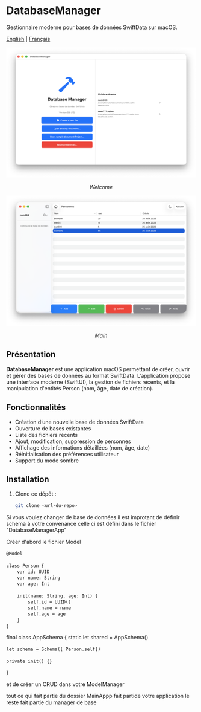 # DatabaseManager




Gestionnaire moderne pour bases de données SwiftData sur macOS.

<a href="README.md">English</a> | <a href="README_fr.md">Français</a>


<p align="center">
<img src="Doc/Capture1_fr.png" alt="splsh">
<p align="center">
<em>Welcome</em>
</p>
</p>

<p align="center">
<img src="Doc/Capture2_fr.png" alt="main">
<p align="center">
<em>Main</em>
</p>
</p>


## Présentation

**DatabaseManager** est une application macOS permettant de créer, ouvrir et gérer des bases de données au format SwiftData. L’application propose une interface moderne (SwiftUI), la gestion de fichiers récents, et la manipulation d'entités Person (nom, âge, date de création).

## Fonctionnalités

- Création d’une nouvelle base de données SwiftData
- Ouverture de bases existantes
- Liste des fichiers récents
- Ajout, modification, suppression de personnes
- Affichage des informations détaillées (nom, âge, date)
- Réinitialisation des préférences utilisateur
- Support du mode sombre

## Installation

1. Clone ce dépôt :
   ```sh
   git clone <url-du-repo>

Si vous voulez changer de base de données
il est improtant de définir schema à votre convenance
celle ci est défini
dans le fichier "DatabaseManagerApp"

Créer d'abord le fichier Model



```
@Model

class Person {
    var id: UUID
    var name: String
    var age: Int
    
    init(name: String, age: Int) {
        self.id = UUID()
        self.name = name
        self.age = age
    }
}   
```


final class AppSchema {
    static let shared = AppSchema()
      
    let schema = Schema([ Person.self])
    
    private init() {}
}


et de créer un CRUD dans votre ModelManager

tout ce qui fait partie du dossier MainAppp fait partide votre application 
le reste fait partie du manager de base
